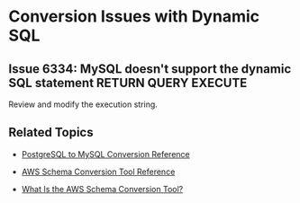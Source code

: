 # Conversion Issues with Dynamic SQL<a name="sct-reference-PostgreSQL-MySQL-DYNAMICSQL"></a>

## Issue 6334: MySQL doesn't support the dynamic SQL statement RETURN QUERY EXECUTE<a name="sct-reference-6334"></a>

Review and modify the execution string\.

## Related Topics<a name="w3ab1c37c17c11d117b5"></a>

+  [PostgreSQL to MySQL Conversion Reference](sct-reference-PostgreSQL-MySQL-overview.md) 

+  [AWS Schema Conversion Tool Reference](CHAP_SchemaConversionTool.Reference.md) 

+  [What Is the AWS Schema Conversion Tool?](Welcome.md) 